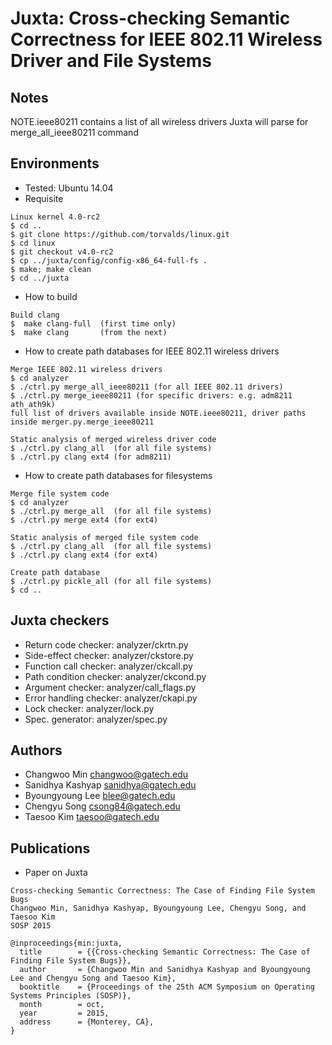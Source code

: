 Juxta: Cross-checking Semantic Correctness for IEEE 802.11 Wireless Driver and File Systems
===========================================================================================
Notes
------------
NOTE.ieee80211 contains a list of all wireless drivers Juxta will parse for merge_all_ieee80211 command








Environments
------------
- Tested: Ubuntu 14.04
- Requisite
~~~~~~{.sh}
Linux kernel 4.0-rc2
$ cd ..
$ git clone https://github.com/torvalds/linux.git
$ cd linux
$ git checkout v4.0-rc2
$ cp ../juxta/config/config-x86_64-full-fs .
$ make; make clean
$ cd ../juxta
~~~~~~


- How to build
~~~~~{.sh}
Build clang
$  make clang-full  (first time only)
$  make clang       (from the next)
~~~~~

- How to create path databases for IEEE 802.11 wireless drivers
~~~~~{.sh}
Merge IEEE 802.11 wireless drivers
$ cd analyzer
$ ./ctrl.py merge_all_ieee80211 (for all IEEE 802.11 drivers)
$ ./ctrl.py merge_ieee80211 (for specific drivers: e.g. adm8211 ath_ath9k)
full list of drivers available inside NOTE.ieee80211, driver paths inside merger.py.merge_ieee80211

Static analysis of merged wireless driver code
$ ./ctrl.py clang_all  (for all file systems)
$ ./ctrl.py clang ext4 (for adm8211)
~~~~~

- How to create path databases for filesystems
~~~~~{.sh}
Merge file system code
$ cd analyzer
$ ./ctrl.py merge_all  (for all file systems)
$ ./ctrl.py merge ext4 (for ext4)

Static analysis of merged file system code
$ ./ctrl.py clang_all  (for all file systems)
$ ./ctrl.py clang ext4 (for ext4)

Create path database
$ ./ctrl.py pickle_all (for all file systems)
$ cd ..
~~~~~


Juxta checkers
--------------
- Return code checker:    analyzer/ckrtn.py
- Side-effect checker:    analyzer/ckstore.py
- Function call checker:  analyzer/ckcall.py
- Path condition checker: analyzer/ckcond.py
- Argument checker:       analyzer/call_flags.py
- Error handling checker: analyzer/ckapi.py
- Lock checker:           analyzer/lock.py
- Spec. generator:        analyzer/spec.py


Authors
-------
- Changwoo Min <changwoo@gatech.edu>
- Sanidhya Kashyap <sanidhya@gatech.edu>
- Byoungyoung Lee <blee@gatech.edu>
- Chengyu Song <csong84@gatech.edu>
- Taesoo Kim <taesoo@gatech.edu>


Publications
------------
- Paper on Juxta
```
Cross-checking Semantic Correctness: The Case of Finding File System Bugs
Changwoo Min, Sanidhya Kashyap, Byoungyoung Lee, Chengyu Song, and Taesoo Kim
SOSP 2015

@inproceedings{min:juxta,
  title        = {{Cross-checking Semantic Correctness: The Case of Finding File System Bugs}},
  author       = {Changwoo Min and Sanidhya Kashyap and Byoungyoung Lee and Chengyu Song and Taesoo Kim},
  booktitle    = {Proceedings of the 25th ACM Symposium on Operating Systems Principles (SOSP)},
  month        = oct,
  year         = 2015,
  address      = {Monterey, CA},
}
```
